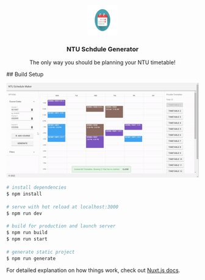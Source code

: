<!-- PROJECT TItle -->
<br />
<div align="center">
  <a href="https://github.com/Lebarnon/uni-auto-planner/blob/master/demo/calendar.png">
    <img src="https://github.com/Lebarnon/uni-auto-planner/blob/master/demo/calendar.png" alt="Logo" width="80" height="80">
  </a>

  <h3 align="center">NTU Schdule Generator</h3>

  <p align="center">
    The only way you should be planning your NTU timetable!
    <br />
  </p>
</div>
## Build Setup

![alt text](https://github.com/Lebarnon/uni-auto-planner/blob/master/demo/Switch%20timetables.gif)

```bash
# install dependencies
$ npm install

# serve with hot reload at localhost:3000
$ npm run dev

# build for production and launch server
$ npm run build
$ npm run start

# generate static project
$ npm run generate
```

For detailed explanation on how things work, check out [Nuxt.js docs](https://nuxtjs.org).
